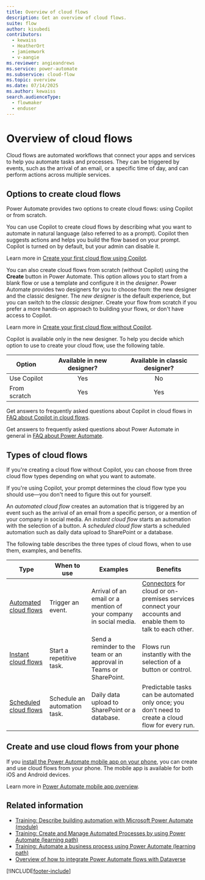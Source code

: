 ```yaml
---
title: Overview of cloud flows
description: Get an overview of cloud flows.
suite: flow
author: kisubedi
contributors:
  - kewaiss
  - HeatherOrt
  - jamiemwork
  - v-aangie
ms.reviewer: angieandrews
ms.service: power-automate
ms.subservice: cloud-flow
ms.topic: overview
ms.date: 07/14/2025
ms.author: kewaiss
search.audienceType: 
  - flowmaker
  - enduser
---
```


# Overview of cloud flows

Cloud flows are automated workflows that connect your apps and services to help you automate tasks and processes. They can be triggered by events, such as the arrival of an email, or a specific time of day, and can perform actions across multiple services.

## Options to create cloud flows

Power Automate provides two options to create cloud flows: using Copilot or from scratch.

You can use Copilot to create cloud flows by describing what you want to automate in natural language (also referred to as a prompt). Copilot then suggests actions and helps you build the flow based on your prompt. Copilot is turned on by default, but your admin can disable it.

Learn more in [Create your first cloud flow using Copilot](create-cloud-flow-using-copilot.md).

You can also create cloud flows from scratch (without Copilot) using the **Create** button in Power Automate. This option allows you to start from a blank flow or use a template and configure it in the *designer*. Power Automate provides two designers for you to choose from: the new designer and the classic designer. The *new designer* is the default experience, but you can switch to the *classic designer*. Create your flow from scratch if you prefer a more hands-on approach to building your flows, or don't have access to Copilot.

Learn more in [Create your first cloud flow without Copilot](create-cloud-flow-without-copilot.md).

Copilot is available only in the new designer. To help you decide which option to use to create your cloud flow, use the following table.

| Option  | Available in new designer? | Available in classic designer?
|---------|:---------:|:---------:|
| Use Copilot     |    Yes     |   No      |
| From scratch     |   Yes      |   Yes      |

Get answers to frequently asked questions about Copilot in cloud flows in [FAQ about Copilot in cloud flows](faq-copilot-cloud-flows.yml).

Get answers to frequently asked questions about Power Automate in general in [FAQ about Power Automate](frequently-asked-questions.yml).

## Types of cloud flows

If you're creating a cloud flow without Copilot, you can choose from three cloud flow types depending on what you want to automate.

If you're using Copilot, your prompt determines the cloud flow type you should use&mdash;you don't need to figure this out for yourself.

An *automated cloud flow* creates an automation that is triggered by an event such as the arrival of an email from a specific person, or a mention of your company in social media. An *instant cloud flow* starts an automation with the selection of a button. A *scheduled cloud flow* starts a scheduled automation such as daily data upload to SharePoint or a database.

The following table describes the three types of cloud flows, when to use them, examples, and benefits.

| Type   | When to use   | Examples    | Benefits    |
|-------------|---------------|-------------|------------------|
| [Automated cloud flows](get-started-logic-flow.md)    | Trigger an event. | Arrival of an email or a mention of your company in social media.          |  [Connectors](/connectors/) for cloud or on-premises services connect your accounts and enable them to talk to each other. |
| [Instant cloud flows](./mobile/mobile-create-flow.md)       | Start a repetitive task. | Send a reminder to the team or an approval in Teams or SharePoint.    |  Flows run instantly with the selection of a button or control.    |
| [Scheduled cloud flows](run-scheduled-tasks.md)       | Schedule an automation task. | Daily data upload to SharePoint or a database.     | Predictable tasks can be automated only once; you don't need to create a cloud flow for every run.  |

## Create and use cloud flows from your phone

If you [install the Power Automate mobile app on your phone](mobile/overview-mobile.md#install-the-power-automate-mobile-app), you can create and use cloud flows from your phone. The mobile app is available for both iOS and Android devices.

Learn more in [Power Automate mobile app overview](mobile/overview-mobile.md).

## Related information

- [Training: Describe building automation with Microsoft Power Automate (module)](/training/modules/introduction-power-automate/)
- [Training: Create and Manage Automated Processes by using Power Automate (learning path)](/training/paths/create-manage-automated-processes-by-using-power-automate/)
- [Training: Automate a business process using Power Automate (learning path)](/training/paths/automate-process-power-automate/)
- [Overview of how to integrate Power Automate flows with Dataverse](dataverse/overview.md)

[!INCLUDE[footer-include](includes/footer-banner.md)]
